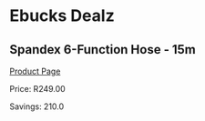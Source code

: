 
# Ebucks Dealz
## Spandex 6-Function Hose - 15m
[Product Page](https://www.ebucks.com/web/shop/productSelected.do?prodId=1160195464&catId=714962196)

Price: R249.00

Savings: 210.0


	